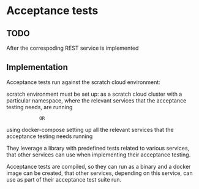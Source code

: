 # Acceptance tests

## TODO

After the correspoding REST service is implemented

## Implementation

 Acceptance tests run against the scratch cloud environment:

  scratch environment must be set up:
        as a scratch cloud cluster with a particular namespace, where the relevant services that the
        acceptance testing needs, are running

                OR
                
  using docker-compose setting up all the relevant services that the acceptance testing needs running

They leverage a library with predefined tests related to various services, that other services can use
when implementing their acceptance testing.

Acceptance tests are compiled, so they can run as a binary and a docker image can be created, that other
services, depending on this service, can use as part of their acceptance test suite run.
